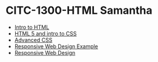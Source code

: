# CITC-1300-HTML Samantha


<ul>
<li><a href="intro_to_html/index.html" target="_blank" >Intro to HTML </a></li>
<li><a href="intro_to_html/Demo/index.html" target="_blank" >HTML 5 and intro to CSS </a></li>
<li><a href="Demo/index.html"> Advanced CSS </a></li>
<li><a href="Responsive_Web_Design/index.html"> Responsive Web Design Example </a></li>
<li><a href="Demo/index.html"> Responsive Web Design</a></li>
</ul>
